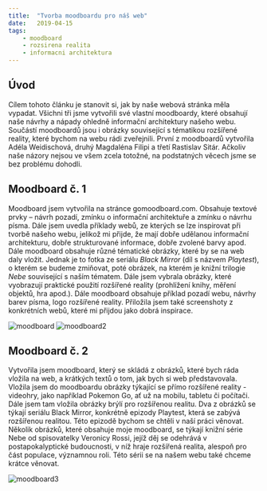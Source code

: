 ```yaml
---
title:  "Tvorba moodboardu pro náš web"
date:   2019-04-15
tags: 
    - moodboard
    - rozsirena realita
    - informacni architektura
---
```


## Úvod

Cílem tohoto článku je stanovit si, jak by naše webová stránka měla vypadat. Všichni tři jsme vytvořili své vlastní moodboardy, které obsahují naše návrhy a nápady ohledně informační architektury našeho webu. Součástí moodboardů jsou i obrázky související s tématikou rozšířené reality, které bychom na webu rádi zveřejnili. První z moodboardů vytvořila Adéla Weidischová, druhý Magdaléna Filipi a třetí Rastislav Sitár. Ačkoliv naše názory nejsou ve všem zcela totožné, na podstatných věcech jsme se bez problému dohodli.

## Moodboard č. 1 

Moodboard jsem vytvořila na stránce gomoodboard.com. Obsahuje textové prvky – návrh pozadí, zmínku o informační architektuře a zmínku o návrhu písma. Dále jsem uvedla příklady webů, ze kterých se lze inspirovat při tvorbě našeho webu, jelikož mi přijde, že mají dobře udělanou informační architekturu, dobře strukturované informace, dobře zvolené barvy apod. Dále moodboard obsahuje různé tématické obrázky, které by se na web daly vložit. Jednak je to fotka ze seriálu *Black Mirror* (díl s názvem *Playtest*), o kterém se budeme zmiňovat, poté obrázek, na kterém je knižní trilogie *Nebe* související s naším tématem. Dále jsem vybrala obrázky, které vyobrazují praktické použití rozšířené reality (prohlížení knihy, měření objektů, hra apod.). Dále moodboard obsahuje příklad pozadí webu, návrhy barev písma, logo rozšířené reality. Přiložila jsem také screenshoty z konkrétních webů, které mi přijdou jako dobrá inspirace.

<img src="https://is.muni.cz/www/488373/hh.png" alt="moodboard">

<img src="https://is.muni.cz/www/488373/ll.png" alt="moodboard2">

## Moodboard č. 2

Vytvořila jsem moodboard, který se skládá z obrázků, které bych ráda vložila na web, a krátkých textů o tom, jak bych si web představovala. Vložila jsem do moodboardu obrázky týkající se přímo rozšířené reality - videohry, jako například Pokemon Go, ať už na mobilu, tabletu či počítači. Dále jsem tam vložila obrázky brýlí pro rozšířenou realitu. Dva z obrázků se týkají seriálu Black Mirror, konkrétně epizody Playtest, která se zabývá rozšířenou realitou. Této epizodě bychom se chtěli v naší práci věnovat. Několik obrázků, které obsahuje moje moodboard, se týkají knižní série Nebe od spisovatelky Veronicy Rossi, jejíž děj se odehrává v postapokalyptické budoucnosti, v níž hraje rozšířená realita, alespoň pro část populace, významnou roli. Této sérii se na našem webu také chceme krátce věnovat.

<img src="https://is.muni.cz/www/488373/56917840_2626824053998881_8286809131826806784_n.png" alt="moodboard3">


